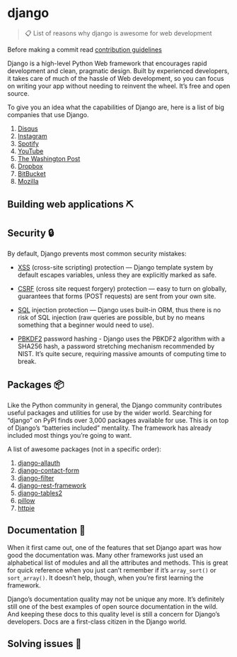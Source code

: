 # django

> 📋 List of reasons why django is awesome for web development

Before making a commit read [contribution guidelines](https://github.com/endormi/django/blob/master/CONTRIBUTING.md)

Django is a high-level Python Web framework that encourages rapid development and clean, pragmatic design. Built by experienced developers, it takes care of much of the hassle of Web development, so you can focus on writing your app without needing to reinvent the wheel. It’s free and open source.

To give you an idea what the capabilities of Django are, here is a list of big companies that use Django.

1. [Disqus](https://disqus.com/)
2. [Instagram](https://www.instagram.com/)
3. [Spotify](https://www.spotify.com/)
4. [YouTube](https://www.youtube.com/)
5. [The Washington Post](https://www.washingtonpost.com/)
6. [Dropbox](https://www.dropbox.com/)
7. [BitBucket](https://bitbucket.org/)
8. [Mozilla](https://www.mozilla.org/)

## Building web applications ⛏

## Security 🔒

By default, Django prevents most common security mistakes:

* [XSS](https://docs.djangoproject.com/en/2.1/topics/security/#cross-site-scripting-xss-protection) (cross-site scripting) protection — Django template system by default escapes variables, unless they are explicitly marked as safe.

* [CSRF](https://docs.djangoproject.com/en/2.1/topics/security/#cross-site-request-forgery-csrf-protection) (cross site request forgery) protection — easy to turn on globally, guarantees that forms (POST requests) are sent from your own site.

* [SQL](https://docs.djangoproject.com/en/2.1/topics/security/#sql-injection-protection) injection protection — Django uses built-in ORM, thus there is no risk of SQL injection (raw queries are possible, but by no means something that a beginner would need to use).

* [PBKDF2](https://docs.djangoproject.com/en/2.1/topics/auth/passwords/#how-django-stores-passwords) password hashing - Django uses the PBKDF2 algorithm with a SHA256 hash, a password stretching mechanism recommended by NIST. It’s quite secure, requiring massive amounts of computing time to break.

## Packages 📦

Like the Python community in general, the Django community contributes useful packages and utilities for use by the wider world. Searching for “django” on PyPI finds over 3,000 packages available for use. This is on top of Django’s “batteries included” mentality. The framework has already included most things you’re going to want.

A list of awesome packages (not in a specific order):

1. [django-allauth](https://pypi.org/project/django-allauth/)
2. [django-contact-form](https://pypi.org/project/django-contact-form/)
3. [django-filter](https://pypi.org/project/django-filter/)
4. [django-rest-framework](https://www.django-rest-framework.org/)
5. [django-tables2](https://pypi.org/project/django-tables2/)
6. [pillow](https://pillow.readthedocs.io/en/latest/)
7. [httpie](https://httpie.org/)

## Documentation 📑

When it first came out, one of the features that set Django apart was how good the documentation was. Many other frameworks just used an alphabetical list of modules and all the attributes and methods. This is great for quick reference when you just can’t remember if it’s `array_sort()` or `sort_array()`. It doesn’t help, though, when you’re first learning the framework.

Django’s documentation quality may not be unique any more. It’s definitely still one of the best examples of open source documentation in the wild. And keeping these docs to this quality level is still a concern for Django’s developers. Docs are a first-class citizen in the Django world.

## Solving issues 🔎

